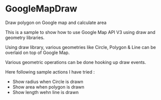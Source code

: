 # GoogleMapDraw
Draw polygon on Google map and calculate area

This is a sample to show how to use Google Map API V3 using draw and geometry libraries.

Using draw library, various geometries like Circle, Polygon & Line can be overlaid on top of Google Map.

Various geometric operations can be done hooking up draw events.

Here following sample actions I have tried :
- Show radius when Circle is drawn
- Show area when polygon is drawn
- Show length wehn line is drawn



